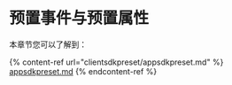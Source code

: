 # 预置事件与预置属性

本章节您可以了解到：

{% content-ref url="clientsdkpreset/appsdkpreset.md" %}
[appsdkpreset.md](clientsdkpreset/appsdkpreset.md)
{% endcontent-ref %}

